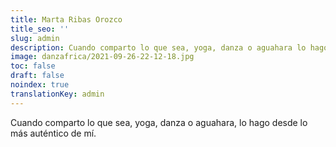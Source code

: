 ```yaml
---
title: Marta Ribas Orozco
title_seo: ''
slug: admin
description: Cuando comparto lo que sea, yoga, danza o aguahara lo hago desde lo más auténtico de mí.
image: danzafrica/2021-09-26-22-12-18.jpg
toc: false
draft: false
noindex: true
translationKey: admin
---
```

Cuando comparto lo que sea, yoga, danza o aguahara, lo hago desde lo más auténtico de mí.